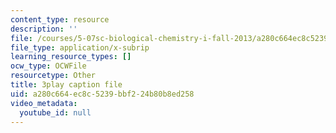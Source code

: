 ```yaml
---
content_type: resource
description: ''
file: /courses/5-07sc-biological-chemistry-i-fall-2013/a280c664ec8c5239bbf224b80b8ed258_gbOyppJ9OK4.vtt
file_type: application/x-subrip
learning_resource_types: []
ocw_type: OCWFile
resourcetype: Other
title: 3play caption file
uid: a280c664-ec8c-5239-bbf2-24b80b8ed258
video_metadata:
  youtube_id: null
---
```

